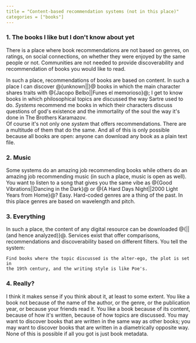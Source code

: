 ```yaml
---
title = "Content-based recommendation systems (not in this place)"
categories = ["books"]
---
```


### 1. The books I like but I don't know about yet

There is a place where book recommendations are not based on
genres, on ratings, on social connections, on whether they were enjoyed
by the same people or not. Communities are not needed to provide
discoverability and recommendation of books you would like to read.

In such a place, recommendations of books are based on content. 
In such a place I can discover @{unknown||}@ books in which the 
main character shares traits with @{Jacopo Belbo||Funes el memorioso}@; 
I get to know books in which philosophical topics are discussed the way Sartre used to do. 
*Systems* recommend me books in which their characters discuss questions of 
god's existence and the immortality of the soul the way it's done in The Brothers Karamazov.  
Of course it's not only one *system* that offers recommendations. 
There are a multitude of them that do the same. And all of 
this is only possible because all books are open: anyone can download 
any book as a plain text file.

### 2. Music

Some systems do an amazing job recommending books while others do an 
amazing job recommending music (in such a place, music is open 
as well). You want to listen to a song that gives you the same vibe 
as @{Good Vibrations||Dancing in the Dark}@ or 
@{A Hard Days Night||2000 Light Years from Home}@? 
Easy. Hard-coded genres are a thing of the past. 
In this place genres are based on wavelength and pitch.

### 3. Everything

In such a place, the content of any digital resource can be downloaded 
@{||(and hence analyzed)}@. Services exist that offer comparisons, 
recommendations and discoverability based on different filters. You tell
the system:

```text
Find books where the topic discussed is the alter-ego, the plot is set in 
the 19th century, and the writing style is like Poe's.
```

### 4. Really?

I think it makes sense if you think about it, at least to some extent. 
You like a book not because of the name of the author, or the genre, or 
the publication year, or because your friends read it. 
You like a book because of its content, 
because of how it's written, because of how topics are discussed.
You may want to discover books that are written in the same way as other
books; you may want to discover books that are written in a diametrically opposite way. 
None of this is possible if all you got is just book metadata.
